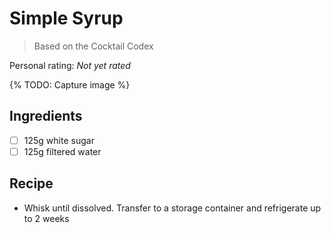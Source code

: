 # Simple Syrup

> Based on the Cocktail Codex

<!-- {cts} rating=0; (User can specify rating on scale of 1-5) -->

Personal rating: *Not yet rated*

<!-- {cte} -->

<!-- {cts} name_image=None; (User can specify image name) -->

{% TODO: Capture image %}

<!-- {cte} -->

## Ingredients

- [ ] 125g white sugar
- [ ] 125g filtered water

## Recipe

- Whisk until dissolved. Transfer to a storage container and refrigerate up to 2 weeks
